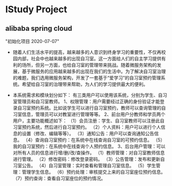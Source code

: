 # IStudy Project
## alibaba spring cloud

"初始化项目 2020-07-07"

* 随着人们生活水平的提高，越来越多的人意识到终身学习的重要性，不仅再校园内部，社会中也越来越多的出现自习室。这一方面给人们的自主学习提供有利的场所，但另一方面，也给自习室的管理带来挑战。随着微服务架构的发展，基于微服务的应用越来越多的出现在我们的生活中。为了解决自习室治理的难题，我们选用微服务架构，开发了一套基于“爱学习”的自习室预约管理系统。希望给自习室的治理带来帮助，为人们的学习提供最大的便利。

* 本系统需求和模块划分如下：
有三类用户可以使用该系统，分别为学生、自习室管理员和自习室教师。
1、权限管理：用户需要经过正确的身份验证才能登录自习室预约系统。比如说学生可以进行自习室预约，教师可以查询管理的自习室信息，管理员可以对教室进行管理等等。
2、前台用户分教师和学员两个用户，主要功能概述如下：
（1）会员注册：学生、自习室教师可以注册此自习室预约系统，然后进行自习室预约。
（2）个人资料：用户可以进行个人信息的设置（修改、编辑等等）。
（3）通知公告：用户可以查询通知公告信息。
（4）查询自习室预约：在系统中在线查询自习室的可预约信息。
（5）我的自习室预约：在系统中在线查询个人预约信息。
3、后台用户管理：可以对所有人员的信息进行增/删/改/查操作。
（1）教师管理：对自习室教师信息进行管理。
（2）修改密码：修改登录密码。
（3）公告管理：发布和更新自习室公告。
（4）自习室管理：实时查看和管理自习室信息。 
（5）学生管理：管理学生信息。
（6）预约处理：审核提交上来的自习室座位预约信息。
（7）预约查询：查看自习室座位的预约情况。



